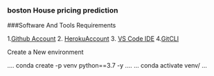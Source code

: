 ### boston House pricing prediction

###Software And Tools Requirements

1.[Github Account](https://github.com)
2. [HerokuAccount](https://heroku.com)
3. [VS Code IDE](https://code.visualstudio.com/)
4.[GitCLI](http://git-scm.com/book/en/v2/Getting-Started-The-Command-Line)

Create a New environment

....
conda create -p venv python==3.7 -y
....
...
conda activate venv/
...